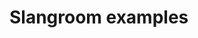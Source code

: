 <!--
SPDX-FileCopyrightText: 2024 Dyne.org foundation

SPDX-License-Identifier: CC-BY-NC-SA-4.0
-->

# Slangroom examples

<!--@include: db/index.md-->
<!--@include: ethereum/index.md-->
<!--@include: fs/index.md-->
<!--@include: git/index.md-->
<!--@include: helpers/index.md-->
<!--@include: http/index.md-->
<!--@include: json-schema/index.md-->
<!--@include: oauth/index.md-->
<!--@include: pocketbase/index.md-->
<!--@include: qrcode/index.md-->
<!--@include: redis/index.md-->
<!--@include: shell/index.md-->
<!--@include: timestamp/index.md-->
